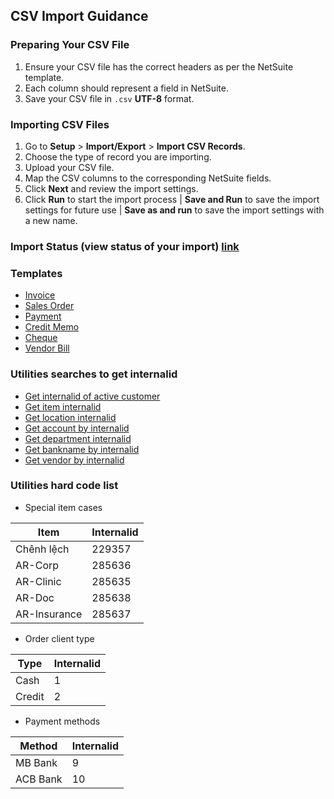 ## CSV Import Guidance

### Preparing Your CSV File

1. Ensure your CSV file has the correct headers as per the NetSuite template.
2. Each column should represent a field in NetSuite.
3. Save your CSV file in `.csv` **UTF-8** format.

### Importing CSV Files

1. Go to **Setup** > **Import/Export** > **Import CSV Records**.
2. Choose the type of record you are importing.
3. Upload your CSV file.
4. Map the CSV columns to the corresponding NetSuite fields.
5. Click **Next** and review the import settings.
6. Click **Run** to start the import process | **Save and Run** to save the import settings for future use | **Save as and run** to save the import settings with a new name.

### Import Status (view status of your import) [link](https://5574610.app.netsuite.com/app/setup/upload/csv/csvstatus.nl?whence=) 

### Templates
- [Invoice](https://github.com/nt2311-vn/LabGroup_Netsuite/tree/main/CSVs/Invoice) 
- [Sales Order](https://github.com/nt2311-vn/LabGroup_Netsuite/tree/main/CSVs/Sales_Order)
- [Payment](https://github.com/nt2311-vn/LabGroup_Netsuite/tree/main/CSVs/Payment)
- [Credit Memo](https://github.com/nt2311-vn/LabGroup_Netsuite/tree/main/CSVs/Credit_memo)
- [Cheque](https://github.com/nt2311-vn/LabGroup_Netsuite/tree/main/CSVs/Cheque)
- [Vendor Bill](https://github.com/nt2311-vn/LabGroup_Netsuite/tree/main/CSVs/Vendor_Bill)

### Utilities searches to get internalid
- [Get internalid of active customer](https://5574610.app.netsuite.com/app/common/search/searchresults.nl?searchid=2557&whence=)
- [Get item internalid](https://5574610.app.netsuite.com/app/common/search/searchresults.nl?searchid=1640&whence=)
- [Get location internalid](https://5574610.app.netsuite.com/app/common/otherlists/locationlist.nl?whence=) 
- [Get account by internalid](https://5574610.app.netsuite.com/app/accounting/account/accounts.nl?report=T&code=COA&whence=)
- [Get department internalid](https://5574610.app.netsuite.com/app/common/otherlists/departmentlist.nl?whence=)
- [Get bankname by internalid](https://5574610.app.netsuite.com/app/common/custom/custrecordentrylist.nl?rectype=341)
- [Get vendor by internalid](https://5574610.app.netsuite.com/app/common/search/searchresults.nl?searchid=1404&whence=)

### Utilities hard code list
- Special item cases

| Item         | Internalid |
|--------------|------------|
| Chênh lệch   | 229357     |
| AR-Corp      | 285636     |
| AR-Clinic    | 285635     |
| AR-Doc       | 285638     |
| AR-Insurance | 285637     |

- Order client type

|Type|Internalid|
|----|----------|
|Cash|1|
|Credit|2|

- Payment methods

|Method|Internalid|
|------|----------|
|MB Bank|9|
|ACB Bank|10|
